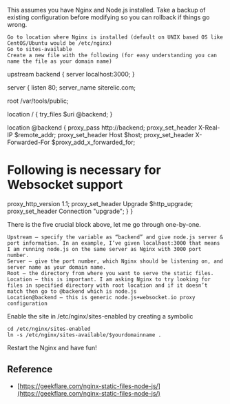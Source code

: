 This assumes you have Nginx and Node.js installed. Take a backup of existing configuration before modifying so you can rollback if things go wrong.

    Go to location where Nginx is installed (default on UNIX based OS like CentOS/Ubuntu would be /etc/nginx)
    Go to sites-available
    Create a new file with the following (for easy understanding you can name the file as your domain name)

upstream backend {
server localhost:3000;
}

server {
listen 80;
server_name siterelic.com;

root /var/tools/public;

location / {
try_files $uri @backend;
}

location @backend {
proxy_pass http://backend;
proxy_set_header X-Real-IP $remote_addr;
proxy_set_header Host $host;
proxy_set_header X-Forwarded-For $proxy_add_x_forwarded_for;
# Following is necessary for Websocket support
proxy_http_version 1.1;
proxy_set_header Upgrade $http_upgrade;
proxy_set_header Connection "upgrade";
}
}

There is the five crucial block above, let me go through one-by-one.

    Upstream – specify the variable as “backend” and give node.js server & port information. In an example, I’ve given localhost:3000 that means I am running node.js on the same server as Nginx with 3000 port number.
    Server – give the port number, which Nginx should be listening on, and server name as your domain name.
    Root – the directory from where you want to serve the static files.
    Location – this is important. I am asking Nginx to try looking for files in specified directory with root location and if it doesn’t match then go to @backend which is node.js
    Location@backend – this is generic node.js+websocket.io proxy configuration

Enable the site in /etc/nginx/sites-enabled by creating a symbolic

    cd /etc/nginx/sites-enabled
    ln -s /etc/nginx/sites-available/$yourdomainname .

Restart the Nginx and have fun!

## Reference
* [https://geekflare.com/nginx-static-files-node-js/](https://geekflare.com/nginx-static-files-node-js/)